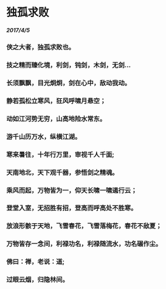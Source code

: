 #	独孤求败
##### 	2017/4/5
###  侠之大者，独孤求败也。
###  技之精而臻化境，利剑，钝剑，木剑，无剑...
###  长须飘飘，目光炯炯，剑在心中，敌动我动。
###  静若孤松立寒风，狂风呼啸月悬空；
###  动如江河势无穷，山高地险水常东。
###  游千山历万水，纵横江湖。
###  寒来暑往，十年行万里，审视千人千面;
###  天南地北，天下观千器，参悟剑之精魂。
###  乘风而起，万物皆为一，仰天长啸一啸遏行云；
###  登堂入室，无招胜有招，登高而呼高处不胜寒。
###  放浪形骸于天地，飞雪春花，飞雪落梅花，春花不敌夏；
###  万物皆存一念间，利禄功名，利禄随流水，功名碾作尘。
###  佛曰：禅，老说：道;
###  过眼云烟，归隐林间。 

